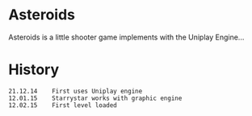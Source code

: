 Asteroids
=========

Asteroids is a little shooter game implements with the Uniplay Engine...

History
=======

    21.12.14    First uses Uniplay engine
    12.01.15    Starrystar works with graphic engine
    12.02.15    First level loaded